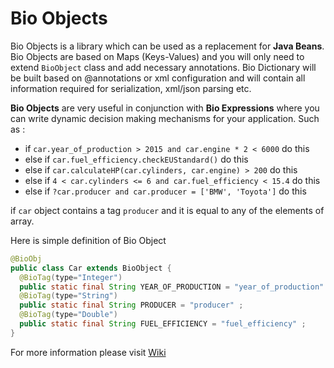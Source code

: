 # Bio Objects
Bio Objects is a library which can be used as a replacement for **Java Beans**. Bio Objects are based on Maps (Keys-Values) and you will only need to extend ```BioObject``` class and add necessary annotations. Bio Dictionary will be built based on @annotations or xml configuration and will contain all information required for serialization, xml/json parsing etc. 

**Bio Objects** are very useful in conjunction with **Bio Expressions** where you can write dynamic decision making mechanisms for your application. Such as :
- if		```car.year_of_production > 2015 and car.engine * 2 < 6000``` 		do this
- else if 	```car.fuel_efficiency.checkEUStandard()``` 				do this
- else if 	```car.calculateHP(car.cylinders, car.engine) > 200``` 			do this
- else if 	```4 < car.cylinders <= 6 and car.fuel_efficiency < 15.4```		do this
- else if 	```?car.producer and car.producer = ['BMW', 'Toyota']``` 		do this

if ```car``` object contains a tag ```producer``` and it is equal to any of the elements of array.

Here is simple definition of Bio Object
```java
@BioObj
public class Car extends BioObject {
  @BioTag(type="Integer")
  public static final String YEAR_OF_PRODUCTION = "year_of_production" ;
  @BioTag(type="String")
  public static final String PRODUCER = "producer" ;
  @BioTag(type="Double")
  public static final String FUEL_EFFICIENCY = "fuel_efficiency" ;
}
```

For more information please visit [Wiki](wiki)
